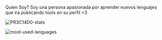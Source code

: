 Quien Soy?
Soy una persona apasionada por aprender nuevos lenguajes que ira publicando tools en su perfil <3

![PR3C14D0-stats](https://github-readme-stats.vercel.app/api?username=PR3C14D0&show_icons=true&theme=dark&count_private=true "Stats")


![most-used-languages](https://github-readme-stats.vercel.app/api/top-langs/?username=PR3C14D0&layout=compact&theme=dark "Languages")
